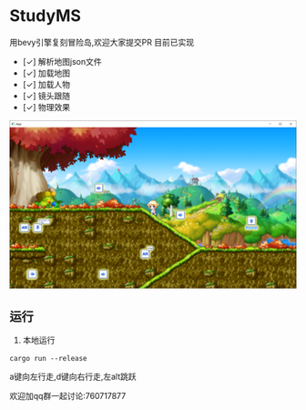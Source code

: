 # StudyMS
用bevy引擎复刻冒险岛,欢迎大家提交PR
目前已实现
- [✓] 解析地图json文件
- [✓] 加载地图
- [✓] 加载人物
- [✓] 镜头跟随
- [✓] 物理效果

![img](demo.png)
## 运行
1. 本地运行
```
cargo run --release
```

a键向左行走,d键向右行走,左alt跳跃

欢迎加qq群一起讨论:760717877